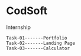 # CodSoft
Internship
~~~~~~~~~~LEVEL-1~~~~~~~~~~~~~
Task-01-------Portfolio
Task-02-------Landing Page
Task-03-------Calculator
